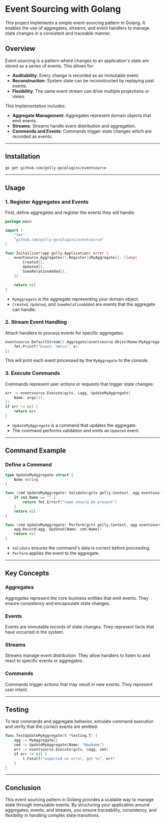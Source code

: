 # Event Sourcing with Golang

This project implements a simple event-sourcing pattern in Golang. It enables the use of aggregates, streams, and event handlers to manage state changes in a consistent and traceable manner.

## Overview

Event sourcing is a pattern where changes to an application's state are stored as a series of events. This allows for:

- **Auditability**: Every change is recorded as an immutable event.
- **Reconstruction**: System state can be reconstructed by replaying past events.
- **Flexibility**: The same event stream can drive multiple projections or views.

This implementation includes:

- **Aggregate Management**: Aggregates represent domain objects that emit events.
- **Streams**: Streams handle event distribution and aggregation.
- **Commands and Events**: Commands trigger state changes which are recorded as events.

---

## Installation

```bash
go get github.com/golly-go/plugins/eventsource
```

---

## Usage

### 1. Register Aggregates and Events

First, define aggregates and register the events they will handle:

```go
package main

import (
	"fmt"
	"github.com/golly-go/plugins/eventsource"
)

func Initailizer(app golly.Application) error {
	eventsource.Aggregates().Register(&MyAggregate{}, []any{
		Created{},
		Updated{},
		SomeRelationAdded{},
	})

    return nil
}
```

- `MyAggregate` is the aggregate representing your domain object.
- `Created`, `Updated`, and `SomeRelationAdded` are events that the aggregate can handle.

### 2. Stream Event Handling

Attach handlers to process events for specific aggregates:

```go
eventsource.DefaultStream().Aggregate(eventsource.ObjectName(MyAggregate{}), func(e eventsource.Event) {
	fmt.Printf("Event: %#v\n", e)
})
```

This will print each event processed by the `MyAggregate` to the console.

### 3. Execute Commands

Commands represent user actions or requests that trigger state changes:

```go
err := eventsource.Execute(gctx, &agg, UpdateMyAggregate{
	Name: args[1],
})
if err != nil {
	return err
}
```

- `UpdateMyAggregate` is a command that updates the aggregate.
- The command performs validation and emits an `Updated` event.

---

## Command Example

### Define a Command

```go
type UpdateMyAggregate struct {
	Name string
}

func (cmd UpdateMyAggregate) Validate(gctx golly.Context, agg eventsource.Aggregate) error {
	if cmd.Name == "" {
		return fmt.Errorf("name should be present")
	}
	return nil
}

func (cmd UpdateMyAggregate) Perform(gctx golly.Context, agg eventsource.Aggregate) error {
	agg.Record(agg, Updated{Name: cmd.Name})
	return nil
}
```

- `Validate` ensures the command's data is correct before proceeding.
- `Perform` applies the event to the aggregate.

---

## Key Concepts

### Aggregates

Aggregates represent the core business entities that emit events. They ensure consistency and encapsulate state changes.

### Events

Events are immutable records of state changes. They represent facts that have occurred in the system.

### Streams

Streams manage event distribution. They allow handlers to listen to and react to specific events or aggregates.

### Commands

Commands trigger actions that may result in new events. They represent user intent.

---

## Testing

To test commands and aggregate behavior, simulate command execution and verify that the correct events are emitted:

```go
func TestUpdateMyAggregate(t *testing.T) {
	agg := MyAggregate{}
	cmd := UpdateMyAggregate{Name: "NewName"}
	err := eventsource.Execute(gctx, &agg, cmd)
	if err != nil {
		t.Fatalf("expected no error, got %v", err)
	}
}
```

---

## Conclusion

This event sourcing pattern in Golang provides a scalable way to manage state through immutable events. By structuring your application around aggregates, events, and streams, you ensure traceability, consistency, and flexibility in handling complex state transitions.

